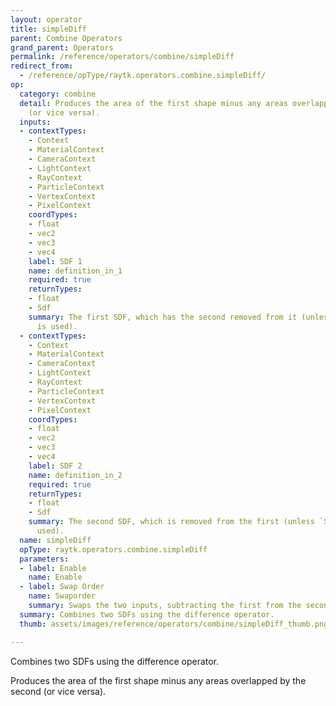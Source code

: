 ```yaml
---
layout: operator
title: simpleDiff
parent: Combine Operators
grand_parent: Operators
permalink: /reference/operators/combine/simpleDiff
redirect_from:
  - /reference/opType/raytk.operators.combine.simpleDiff/
op:
  category: combine
  detail: Produces the area of the first shape minus any areas overlapped by the second
    (or vice versa).
  inputs:
  - contextTypes:
    - Context
    - MaterialContext
    - CameraContext
    - LightContext
    - RayContext
    - ParticleContext
    - VertexContext
    - PixelContext
    coordTypes:
    - float
    - vec2
    - vec3
    - vec4
    label: SDF 1
    name: definition_in_1
    required: true
    returnTypes:
    - float
    - Sdf
    summary: The first SDF, which has the second removed from it (unless `Swaporder`
      is used).
  - contextTypes:
    - Context
    - MaterialContext
    - CameraContext
    - LightContext
    - RayContext
    - ParticleContext
    - VertexContext
    - PixelContext
    coordTypes:
    - float
    - vec2
    - vec3
    - vec4
    label: SDF 2
    name: definition_in_2
    required: true
    returnTypes:
    - float
    - Sdf
    summary: The second SDF, which is removed from the first (unless `Swaporder` is
      used).
  name: simpleDiff
  opType: raytk.operators.combine.simpleDiff
  parameters:
  - label: Enable
    name: Enable
  - label: Swap Order
    name: Swaporder
    summary: Swaps the two inputs, subtracting the first from the second.
  summary: Combines two SDFs using the difference operator.
  thumb: assets/images/reference/operators/combine/simpleDiff_thumb.png

---
```



Combines two SDFs using the difference operator.

Produces the area of the first shape minus any areas overlapped by the second (or vice versa).